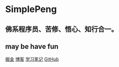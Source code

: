 # **SimplePeng**

## 佛系程序员、苦修、悟心、知行合一。

## may be have fun

[掘金](https://juejin.cn/user/641770519265832/posts)
[博客](https://simplepeng.com/blog)
[学习笔记](https://simplepeng.com/KeepLearning)
[GitHub](https://github.com/simplepeng)